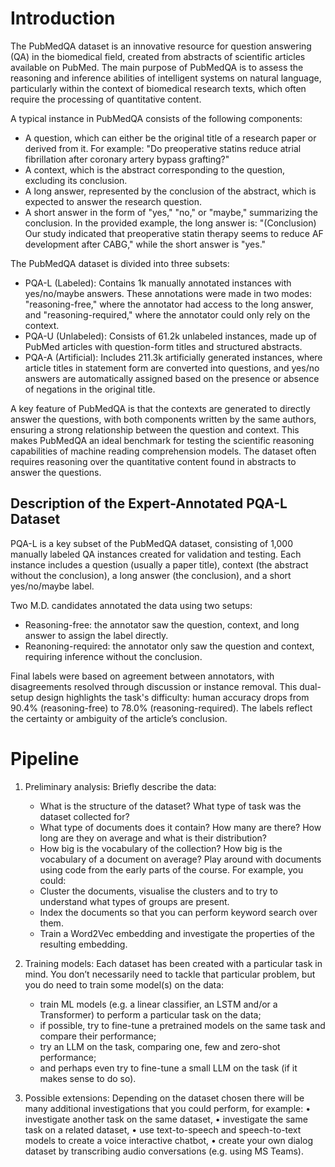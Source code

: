 # Introduction
 
The PubMedQA dataset is an innovative resource for question answering (QA) in the biomedical field, created from abstracts of scientific articles available on PubMed. The main purpose of PubMedQA is to assess the reasoning and inference abilities of intelligent systems on natural language, particularly within the context of biomedical research texts, which often require the processing of quantitative content.

A typical instance in PubMedQA consists of the following components:

* A question, which can either be the original title of a research paper or derived from it. For example: "Do preoperative statins reduce atrial fibrillation after coronary artery bypass grafting?"
* A context, which is the abstract corresponding to the question, excluding its conclusion.
* A long answer, represented by the conclusion of the abstract, which is expected to answer the research question.
* A short answer in the form of "yes," "no," or "maybe," summarizing the conclusion. In the provided example, the long answer is: "(Conclusion) Our study indicated that preoperative statin therapy seems to reduce AF development after CABG," while the short answer is "yes."

The PubMedQA dataset is divided into three subsets:

* PQA-L (Labeled): Contains 1k manually annotated instances with yes/no/maybe answers. These annotations were made in two modes: "reasoning-free," where the annotator had access to the long answer, and "reasoning-required," where the annotator could only rely on the context.
* PQA-U (Unlabeled): Consists of 61.2k unlabeled instances, made up of PubMed articles with question-form titles and structured abstracts.
* PQA-A (Artificial): Includes 211.3k artificially generated instances, where article titles in statement form are converted into questions, and yes/no answers are automatically assigned based on the presence or absence of negations in the original title.

A key feature of PubMedQA is that the contexts are generated to directly answer the questions, with both components written by the same authors, ensuring a strong relationship between the question and context. This makes PubMedQA an ideal benchmark for testing the scientific reasoning capabilities of machine reading comprehension models. The dataset often requires reasoning over the quantitative content found in abstracts to answer the questions.

## Description of the Expert-Annotated PQA-L Dataset

PQA-L is a key subset of the PubMedQA dataset, consisting of 1,000 manually labeled QA instances created for validation and testing. Each instance includes a question (usually a paper title), context (the abstract without the conclusion), a long answer (the conclusion), and a short yes/no/maybe label.

Two M.D. candidates annotated the data using two setups:

* Reasoning-free: the annotator saw the question, context, and long answer to assign the label directly.
* Reanoning-required: the annotator only saw the question and context, requiring inference without the conclusion.

Final labels were based on agreement between annotators, with disagreements resolved through discussion or instance removal. This dual-setup design highlights the task's difficulty: human accuracy drops from 90.4% (reasoning-free) to 78.0% (reasoning-required). The labels reflect the certainty or ambiguity of the article’s conclusion.


# Pipeline 
1. Preliminary analysis:
Briefly describe the data:
    - What is the structure of the dataset? What type of task was the dataset collected for?
    - What type of documents does it contain? How many are there? How long are they on average and
    what is their distribution?
    - How big is the vocabulary of the collection? How big is the vocabulary of a document on average?
    Play around with documents using code from the early parts of the course. For example, you could:
    - Cluster the documents, visualise the clusters and to try to understand what types of groups are
    present.
    - Index the documents so that you can perform keyword search over them.
    - Train a Word2Vec embedding and investigate the properties of the resulting embedding.

2. Training models:
Each dataset has been created with a particular task in mind. You don’t necessarily need to tackle that
particular problem, but you do need to train some model(s) on the data:
    - train ML models (e.g. a linear classifier, an LSTM and/or a Transformer) to perform a particular
    task on the data;
    - if possible, try to fine-tune a pretrained models on the same task and compare their performance;
    - try an LLM on the task, comparing one, few and zero-shot performance;
    - and perhaps even try to fine-tune a small LLM on the task (if it makes sense to do so).

3. Possible extensions:
Depending on the dataset chosen there will be many additional investigations that you could perform,
for example:
    • investigate another task on the same dataset,
    • investigate the same task on a related dataset,
    • use text-to-speech and speech-to-text models to create a voice interactive chatbot,
    • create your own dialog dataset by transcribing audio conversations (e.g. using MS Teams).